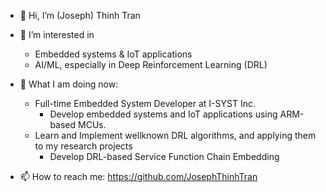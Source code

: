 - 👋 Hi, I’m (Joseph) Thinh Tran
- 👀 I’m interested in 
    - Embedded systems & IoT applications
    - AI/ML, especially in Deep Reinforcement Learning (DRL)
- 🌱 What I am doing now:
  - Full-time Embedded System Developer at I-SYST Inc.
    - Develop embedded systems and IoT applications using ARM-based MCUs.
  - Learn and Implement wellknown DRL algorithms, and applying them to my research projects
    - Develop DRL-based Service Function Chain Embedding
  
- 📫 How to reach me: https://github.com/JosephThinhTran

<!---
JosephThinhTran/JosephThinhTran is a ✨ special ✨ repository because its `README.md` (this file) appears on your GitHub profile.
You can click the Preview link to take a look at your changes.
- 💞️ I’m looking to collaborate on ...
--->
